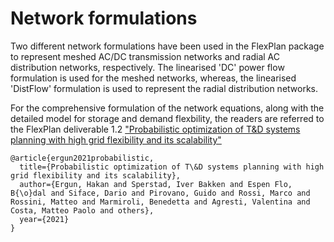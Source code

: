 # Network formulations

Two different network formulations have been used in the FlexPlan package to represent meshed AC/DC transmission networks and radial AC distribution networks, respectively. The linearised 'DC' power flow formulation is used for the meshed networks, whereas, the linearised 'DistFlow' formulation is used to represent the radial distribution networks. 

For the comprehensive formulation of the network equations, along with the detailed model for storage and demand flexbility, the readers are referred to the FlexPlan deliverable 1.2 ["Probabilistic optimization of T&D systems planning with high grid flexibility and its scalability"](https://flexplan-project.eu/wp-content/uploads/2021/03/D1.2_20210325_V1.0.pdf)
```
@article{ergun2021probabilistic,
  title={Probabilistic optimization of T\&D systems planning with high grid flexibility and its scalability},
  author={Ergun, Hakan and Sperstad, Iver Bakken and Espen Flo, B{\o}dal and Siface, Dario and Pirovano, Guido and Rossi, Marco and Rossini, Matteo and Marmiroli, Benedetta and Agresti, Valentina and Costa, Matteo Paolo and others},
  year={2021}
}
```